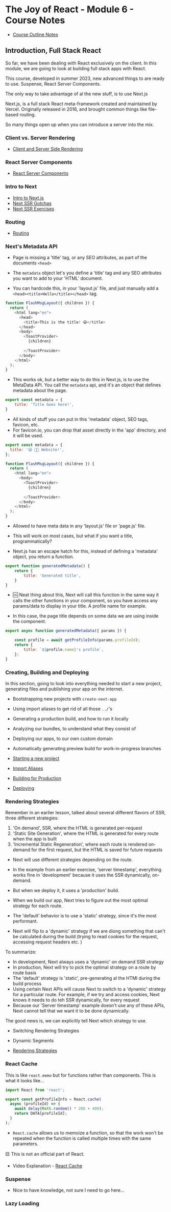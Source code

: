 # The Joy of React - Module 6 - Course Notes

- [Course Outline Notes](course-notes.md)

## Introduction, Full Stack React

So far, we have been dealing with React exclusively on the client. In this module, we are going to look at building full stack apps with React.

This course, developed in summer 2023, new advanced things to are ready to use. Suspense, React Server Components.

The only way to take advantage of al the new stuff, is to use Next.js

Next.js, is a full stack React meta-framework created and maintained by Vercel. Originally released in 2016, and brought common things like file-based routing.

So many things open up when you can introduce a server into the mix.

### Client vs. Server Rendering

- [Client and Server Side Rendering](./module-6-full-stack/01-notes-client-server-rendering.md)

### React Server Components

- [React Server Components](./module-6-full-stack/02-notes-server-components.md)

### Intro to Next

- [Intro to Next.js](./module-6-full-stack/03a-notes-intro-next-SSR-gatcha.md)
- [Next SSR Gotchas](./module-6-full-stack/03a-notes-intro-next-SSR-gatcha.md)
- [Next SSR Exercises](./module-6-full-stack/03b-notes-intro-next-SSR-exercises.md)

### Routing

- [Routing](module-6-full-stack-routing/01-notes-routing.md)

### Next's Metadata API

- Page is missing a 'title' tag, or any SEO attributes, as part of the documents `<head>`
- The `metadata` object let's you define a 'title' tag and any SEO attributes you want to add to your 'HTML' document.

- You can hardcode this, in your 'layout.js' file, and just manually add a `<head><title>Hello</title></head>` tag.

```JAVASCRIPT
function FlashMsgLayout({ children }) {
  return (
    <html lang="en">
      <head>
        <title>This is the title! 😄</title>
      </head>
      <body>
        <ToastProvider>
          {children}
          
        </ToastProvider>
      </body>
    </html>
  );
}
```

- This works ok, but a better way to do this in Next.js, is to use the MetaData API. You call the `metadata` api, and it's an object that defines metadata about the page.

```JAVASCRIPT
export const metadata = {
    title: 'Title Goes here!',
}
```

- All kinds of stuff you can put in this 'metadata' object, SEO tags, favicon, etc.
- For favicon.io, you can drop that asset directly in the 'app' directory, and it will be used.

```JAVASCRIPT
export const metadata = {
  title: '😄 👩‍🚀 Website!',
};

function FlashMsgLayout({ children }) {
  return (
    <html lang="en">
      <body>
        <ToastProvider>
          {children}
          
        </ToastProvider>
      </body>
    </html>
  );
}
```

- Allowed to have meta data in any 'layout.js' file or 'page.js' file.
- This will work on most cases, but what if you want a title, programmatically?

- Next.js has an escape hatch for this, instead of defining a 'metadata' object, you return a function.

```JAVASCRIPT
export function generatedMetadata() {
    return {
        title: 'Generated title',
    }
}
```

- 🆒 Neat thing about this, Next will call this function in the same way it calls the other functions in your component, so you have access any params/data to display in your title. A profile name for example.

- In this case, the page title depends on some data we are using inside the component.

```JAVASCRIPT
export async function generatedMetadata({ params }) {

    const profile = await getProfileInfo(params.profileId);
    return {
        title: `${profile.name}'s profile`,
    };
}
```

### Creating, Building and Deploying

In this section, going to look into everything needed to start a new project, generating files and publishing your app on the internet.

- Bootstrapping new projects with `create-next-app`
- Using import aliases to get rid of all those `../`'s
- Generating a production build, and how to run it locally
- Analyzing our bundles, to understand what they consist of
- Deploying our apps, to our own custom domain
- Automatically generating preview build for work-in-progress branches

- [Starting a new project](./module-6-deploying/01-notes-starting-project.md)
- [Import Aliases](./module-6-deploying/02-notes-import-alias.md)
- [Building for Production](./module-6-deploying/03-notes-production.md)
- [Deploying](./module-6-deploying/04-notes-deploying.md)

### Rendering Strategies

Remember in an earlier lesson, talked about several different flavors of SSR, three different strategies:

1. 'On demand', SSR, where the HTML is generated per-request
2. 'Static Site Generation', where the HTML is generated for every route when the app is built
3. 'Incremental Static Regeneration', where each route is rendered on-demand for the first request, but the HTML is saved for future requests

- Next will use different strategies depending on the route.
- In the example from an earlier exercise, 'server timestamp', everything works fine in 'development' because it uses the SSR dynamically, on-demand.
- But when we deploy it, it uses a 'production' build.

- When we build our app, Next tries to figure out the most optimal strategy for each route.
- The 'default' behavior is to use a 'static' strategy, since it's the most performant.
- Next will flip to a 'dynamic' strategy if we are diong something that can't be calculated during the build (trying to read cookies for the request, accessing request headers etc. )

To summarize:

- In development, Next always uses a 'dynamic' on demand SSR strategy
- In production, Next will try to pick the optimal strategy on a route by route basis
- The 'default' strategy is 'static', pre-generating al the HTMl during the build process
- Using certain Next APIs will cause Next to switch to a 'dynamic' strategy for a particular route. For example, if we try and access cookies, Next knows it needs to do teh SSR dynamically, for every request
- Because our 'Server timestamp' example doesn't use any of these APIs, Next cannot tell that we want it to be done dynamically.

The good news is, we can explicitly tell Next which strategy to use.

- Switching Rendering Strategies
- Dynamic Segments

- [Rendering Strategies](module-6-rendering-strategies/01-notes-rendering-strategies.md)

### React Cache

This is like `react.memo` but for functions rather than components. This is what it looks like...

```JAVASCRIPT
import React from 'react';

export const getProfileInfo = React.cache(
  async (profileId) => {
    await delay(Math.random() * 200 + 400);
    return DATA[profileId];
  }
);
```

- `React.cache` allows us to memoize a function, so that the work won't be repeated when the function is called multiple times with the same parameters.

🟨 This is not an official part of React.

- Video Explanation - [React Cache](https://courses.joshwcomeau.com/joy-of-react/06-full-stack-react/08-react-cache)

### Suspense

- Nice to have knowledge, not sure I need to go here...

### Lazy Loading
